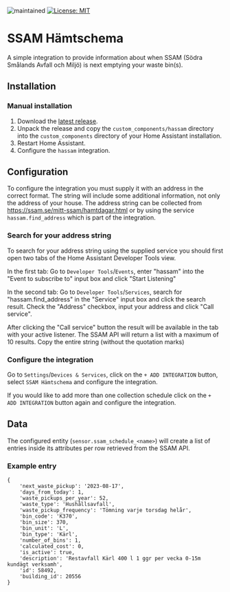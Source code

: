 ![maintained](https://img.shields.io/maintenance/yes/2023.svg)
[![License: MIT](https://img.shields.io/badge/License-MIT-yellow.svg)](https://opensource.org/licenses/MIT)

# SSAM Hämtschema
A simple integration to provide information about when SSAM (Södra Smålands Avfall och Miljö) is next emptying your waste bin(s).
## Installation
### Manual installation
1. Download the [latest release](https://github.com/kverqus/hassam/releases/latest).
2. Unpack the release and copy the `custom_components/hassam` directory into the `custom_components` directory of your Home Assistant installation.
3. Restart Home Assistant.
4. Configure the `hassam` integration.
## Configuration
To configure the integration you must supply it with an address in the correct format. The string will include some additional information, not only the address of your house. The address string can be collected from https://ssam.se/mitt-ssam/hamtdagar.html or by using the service `hassam.find_address` which is part of the integration.
### Search for your address string
To search for your address string using the supplied service you should first open two tabs of the Home Assistant Developer Tools view. 

In the first tab:
Go to `Developer Tools`/`Events`, enter "hassam" into the "Event to subscribe to" input box and click "Start Listening"

In the second tab:
Go to `Developer Tools`/`Services`, search for "hassam.find_address" in the "Service" input box and click the search result. Check the "Address" checkbox, input your address and click "Call service".

After clicking the "Call service" button the result will be available in the tab with your active listener. The SSAM API will return a list with a maximum of 10 results. Copy the entire string (without the quotation marks)
### Configure the integration
Go to `Settings`/`Devices & Services`, click on the `+ ADD INTEGRATION` button, select `SSAM Hämtschema` and configure the integration.

If you would like to add more than one collection schedule click on the `+ ADD INTEGRATION` button again and configure the integration.

## Data
The configured entity (`sensor.ssam_schedule_<name>`) will create a list of entries inside its attributes per row retrieved from the SSAM API.

### Example entry
```
{
    'next_waste_pickup': '2023-08-17',
    'days_from_today': 1,
    'waste_pickups_per_year': 52,
    'waste_type': 'Hushållsavfall',
    'waste_pickup_frequency': 'Tömning varje torsdag helår',
    'bin_code': 'K370',
    'bin_size': 370,
    'bin_unit': 'L',
    'bin_type': 'Kärl',
    'number_of_bins': 1,
    'calculated_cost': 0,
    'is_active': true,
    'description': 'Restavfall Kärl 400 l 1 ggr per vecka 0-15m kundägt verksamh',
    'id': 58492,
    'building_id': 20556
}
```
